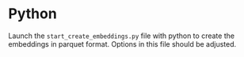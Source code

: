 # Python
Launch the `start_create_embeddings.py` file with python to create the embeddings in parquet format. Options in this file should be adjusted.
